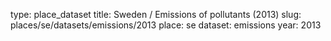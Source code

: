 type: place_dataset
title: Sweden / Emissions of pollutants (2013)
slug: places/se/datasets/emissions/2013
place: se
dataset: emissions
year: 2013
